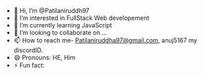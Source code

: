 - 👋 Hi, I’m @Patilaniruddh97
- 👀 I’m interested in FullStack Web developement 
- 🌱 I’m currently learning JavaScript
- 💞️ I’m looking to collaborate on ...
- 📫 How to reach me- Patilaniruddha97@gmail.com, anuj5167 my discordID.
- 😄 Pronouns: HE, Him
- ⚡ Fun fact: 

<!---
Patilaniruddh97/Patilaniruddh97 is a ✨ special ✨ repository because its `README.md` (this file) appears on your GitHub profile.
You can click the Preview link to take a look at your changes.
--->
